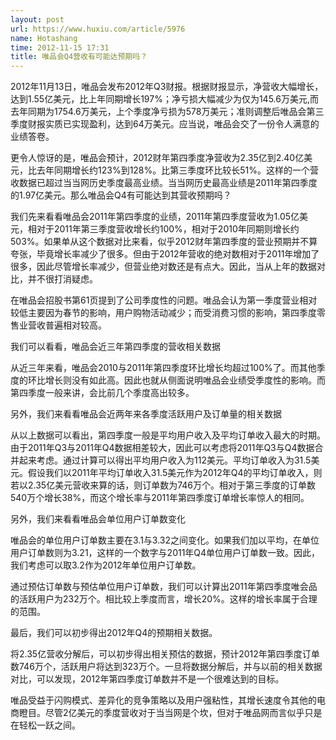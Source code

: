 ```yaml
---
layout: post
url: https://www.huxiu.com/article/5976
name: Hotashang
time: 2012-11-15 17:31
title: 唯品会Q4营收有可能达预期吗？
---
```

2012年11月13日，唯品会发布2012年Q3财报。根据财报显示，净营收大幅增长，达到1.55亿美元，比上年同期增长197%；净亏损大幅减少为仅为145.6万美元,而去年同期为1754.6万美元，上个季度净亏损为578万美元；准则调整后唯品会第三季度财报实质已实现盈利，达到64万美元。应当说，唯品会交了一份令人满意的业绩答卷。

更令人惊讶的是，唯品会预计，2012财年第四季度净营收为2.35亿到2.40亿美元，比去年同期增长约123%到128%。比第三季度环比较长51%。这样的一个营收数据已超过当当网历史季度最高业绩。当当网历史最高业绩是2011年第四季度的1.97亿美元。那么唯品会Q4有可能达到其营收预期吗？

我们先来看看唯品会2011年第四季度的业绩，2011年第四季度营收为1.05亿美元，相对于2011年第三季度营收增长约100%，相对于2010年同期则增长约503%。如果单从这个数据对比来看，似乎2012财年第四季度的营业预期并不算夸张，毕竟增长率减少了很多。但由于2012年营收的绝对数相对于2011年增加了很多，因此尽管增长率减少，但营业绝对数还是有点大。因此，当从上年的数据对比，并不很打消疑虑。

在唯品会招股书第61页提到了公司季度性的问题。唯品会认为第一季度营业相对较低主要因为春节的影响，用户购物活动减少；而受消费习惯的影响，第四季度零售业营收普遍相对较高。

我们可以看看，唯品会近三年第四季度的营收相关数据

从近三年来看，唯品会2010与2011年第四季度环比增长均超过100%了。而其他季度的环比增长则没有如此高。因此也就从侧面说明唯品会业绩受季度性的影响。而第四季度一般来讲，会比前几个季度高出较多。

另外，我们来看看唯品会近两年来各季度活跃用户及订单量的相关数据

从以上数据可以看出，第四季度一般是平均用户收入及平均订单收入最大的时期。由于2011年Q3与2011年Q4数据相差较大，因此可以考虑将2011年Q3与Q4数据合并起来考虑。通过计算可以得出平均用户收入为112美元。平均订单收入为31.5美元。假设我们以2011年平均订单收入31.5美元作为2012年Q4的平均订单收入，则若以2.35亿美元营收来算的话，则订单数为746万个。相对于第三季度的订单数540万个增长38%，而这个增长率与2011年第四季度订单增长率惊人的相同。

另外，我们来看看唯品会单位用户订单数变化

唯品会的单位用户订单数主要在3.1与3.32之间变化。如果我们加以平均，在单位用户订单数则为3.21，这样的一个数字与2011年Q4单位用户订单数一致。因此，我们考虑可以取3.2作为2012年单位用户订单数。

通过预估订单数与预估单位用户订单数，我们可以计算出2011年第四季度唯会品的活跃用户为232万个。相比较上季度而言，增长20%。这样的增长率属于合理的范围。

最后，我们可以初步得出2012年Q4的预期相关数据。

将2.35亿营收分解后，可以初步得出相关预估的数据，预计2012年第四季度订单数746万个，活跃用户将达到323万个。一旦将数据分解后，并与以前的相关数据对比，可以发现，2012年第四季度订单数并不是一个很难达到的目标。

唯品受益于闪购模式、差异化的竞争策略以及用户强粘性，其增长速度令其他的电商瞪目。尽管2亿美元的季度营收对于当当网是个坎，但对于唯品网而言似乎只是在轻松一跃之间。

